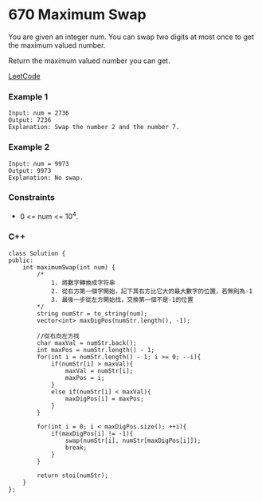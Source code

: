 # 670 Maximum Swap

You are given an integer num. You can swap two digits at most once to get the maximum valued number.

Return the maximum valued number you can get.
 
 
 
[LeetCode](https://leetcode.cn/problems/maximum-swap/)

### Example 1

```
Input: num = 2736
Output: 7236
Explanation: Swap the number 2 and the number 7.
```

### Example 2

```
Input: num = 9973
Output: 9973
Explanation: No swap.
```

### Constraints

* 0 <= num <= 10<sup>4</sup>.


### C++ 

```
class Solution {
public:
    int maximumSwap(int num) {
        /*
            1. 將數字轉換成字符串
            2. 從右方第一個字開始，記下其右方比它大的最大數字的位置，若無則為-1
            3. 最後一步從左方開始找，交換第一個不是-1的位置
        */
        string numStr = to_string(num);
        vector<int> maxDigPos(numStr.length(), -1);

        //從右向左方找
        char maxVal = numStr.back();
        int maxPos = numStr.length() - 1;
        for(int i = numStr.length() - 1; i >= 0; --i){
            if(numStr[i] > maxVal){
                maxVal = numStr[i];
                maxPos = i;
            } 
            else if(numStr[i] < maxVal){
                maxDigPos[i] = maxPos;
            }
        }

        for(int i = 0; i < maxDigPos.size(); ++i){
            if(maxDigPos[i] != -1){
                swap(numStr[i], numStr[maxDigPos[i]]);
                break;
            }
        }

        return stoi(numStr);
    }
};
```